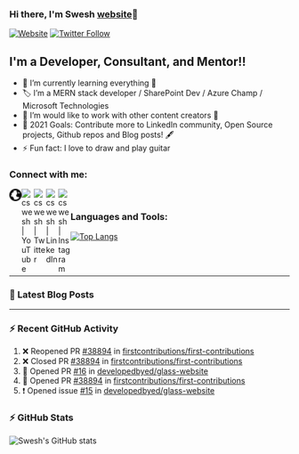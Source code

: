 ### Hi there, I'm Swesh [website]👋

[![Website](https://img.shields.io/website?label=swesh.com&style=for-the-badge&url=https%3A%2F%2Frelaxed-ramanujan-9b3355.netlify.app)](https://relaxed-ramanujan-9b3355.netlify.app)
[![Twitter Follow](https://img.shields.io/twitter/follow/cswesh?color=1DA1F2&logo=twitter&style=for-the-badge)](https://twitter.com/intent/follow?original_referer=https%3A%2F%2Fgithub.com%2Fcswesh&screen_name=cswesh)

## I'm a Developer, Consultant, and Mentor!!

- 🌱 I’m currently learning everything 🤣
- 🏷 I’m a MERN stack developer / SharePoint Dev / Azure Champ / Microsoft Technologies
- 👯 I’m would like to work with other content creators 🤝
- 🥅 2021 Goals: Contribute more to LinkedIn community, Open Source projects, Github repos and Blog posts! 🖋
- ⚡ Fun fact: I love to draw and play guitar


### Connect with me:

[<img align="left" alt="cswesh" width="22px" src="https://raw.githubusercontent.com/iconic/open-iconic/master/svg/globe.svg" />][website]
[<img align="left" alt="cswesh | YouTube" width="22px" src="https://cdn.jsdelivr.net/npm/simple-icons@v3/icons/youtube.svg" />][youtube]
[<img align="left" alt="cswesh | Twitter" width="22px" src="https://cdn.jsdelivr.net/npm/simple-icons@v3/icons/twitter.svg" />][twitter]
[<img align="left" alt="cswesh | LinkedIn" width="22px" src="https://cdn.jsdelivr.net/npm/simple-icons@v3/icons/linkedin.svg" />][linkedin]
[<img align="left" alt="cswesh | Instagram" width="22px" src="https://cdn.jsdelivr.net/npm/simple-icons@v3/icons/instagram.svg" />][instagram]

<br />

### Languages and Tools:

[![Top Langs](https://github-readme-stats.vercel.app/api/top-langs/?username=cswesh&layout=compact&theme=material-palenight)](https://github.com/anuraghazra/github-readme-stats)


<br />
<br />

---

<!-- ### 📺 Latest YouTube Videos

<!-- YOUTUBE:START -->
<!-- YOUTUBE:END -->


### 📕 Latest Blog Posts

<!-- BLOG-POST-LIST:START -->
<!-- BLOG-POST-LIST:END -->

---

<!-- <details> -->
### :zap: Recent GitHub Activity
  <!-- <summary>:zap: Recent GitHub Activity</summary> -->
  
<!--START_SECTION:activity-->
1. ❌ Reopened PR [#38894](https://github.com/firstcontributions/first-contributions/pull/38894) in [firstcontributions/first-contributions](https://github.com/firstcontributions/first-contributions)
2. ❌ Closed PR [#38894](https://github.com/firstcontributions/first-contributions/pull/38894) in [firstcontributions/first-contributions](https://github.com/firstcontributions/first-contributions)
3. 💪 Opened PR [#16](https://github.com/developedbyed/glass-website/pull/16) in [developedbyed/glass-website](https://github.com/developedbyed/glass-website)
4. 💪 Opened PR [#38894](https://github.com/firstcontributions/first-contributions/pull/38894) in [firstcontributions/first-contributions](https://github.com/firstcontributions/first-contributions)
5. ❗️ Opened issue [#15](https://github.com/developedbyed/glass-website/issues/15) in [developedbyed/glass-website](https://github.com/developedbyed/glass-website)
<!--END_SECTION:activity-->

<!-- </details> -->

<!-- <details> -->
  <!-- <summary>:zap: GitHub Stats</summary> -->
### :zap: GitHub Stats

  ![Swesh's GitHub stats](https://github-readme-stats.vercel.app/api?username=cswesh&count_private=true&show_icons=true&theme=radical)


<!-- </details> -->


[website]: https://relaxed-ramanujan-9b3355.netlify.app/
[course]: #
[twitter]: https://twitter.com/cswesh
[youtube]: https://youtube.com/cswesh
[instagram]: https://instagram.com/cswesh
[linkedin]: https://www.linkedin.com/in/cswesh
[webdevplaylist]: #
[jsplaylist]: #
[cssplaylist]: #
[reactplaylist]: #
